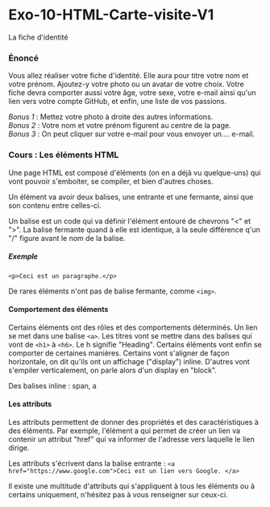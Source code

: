 # Exo-10-HTML-Carte-visite-V1

La fiche d'identité

### Énoncé 

Vous allez réaliser votre fiche d'identité. Elle aura pour titre votre nom et votre prénom. 
Ajoutez-y votre photo ou un avatar de votre choix. 
Votre fiche devra comporter aussi votre âge, votre sexe, votre e-mail ainsi qu'un lien vers votre compte GitHub, et enfin, une liste de vos passions.


*Bonus 1* : Mettez votre photo à droite des autres informations. <br>
*Bonus 2* : Votre nom et votre prénom figurent au centre de la page. <br>
*Bonus 3* : On peut cliquer sur votre e-mail pour vous envoyer un.... e-mail.

### Cours : Les éléments HTML

Une page HTML est composé d'éléments (on en a déjà vu quelque-uns) qui vont pouvoir s'emboiter, se compiler, et bien d'autres choses.

Un élément va avoir deux balises, une entrante et une fermante, ainsi que son contenu entre celles-ci.

Un balise est un code qui va définir l'élément entouré de chevrons "<" et ">". La balise fermante quand à elle est identique, à la seule différence q'un "/" figure avant le nom de la balise. 


##### Exemple

`<p>Ceci est un paragraphe.</p>`
<br>

De rares éléments n'ont pas de balise fermante, comme `<img>`.

#### Comportement des éléments

Certains éléments ont des rôles et des comportements déterminés. Un lien se met dans une balise `<a>`. Les titres vont se mettre dans des balises qui vont de `<h1>` à `<h6>`. Le h signifie "Heading".
Certains éléments vont enfin se comporter de certaines manières. Certains vont s'aligner de façon horizontale, on dit qu'ils ont un affichage ("display") inline. 
D'autres vont s'empiler verticalement, on parle alors d'un display en "block".

Des balises inline : span, a 

#### Les attributs

Les attributs permettent de donner des propriétés et des caractéristiques à des éléments. 
Par exemple, l'élément a qui permet de créer un lien va contenir un attribut "href" qui va informer de l'adresse vers laquelle le lien dirige.

Les attributs s'écrivent dans la balise entrante : 
`<a href="https://www.google.com">Ceci est un lien vers Google. </a> `

Il existe une multitude d'attributs qui s'appliquent à tous les éléments ou à certains uniquement, n'hésitez pas à vous renseigner sur ceux-ci. 
